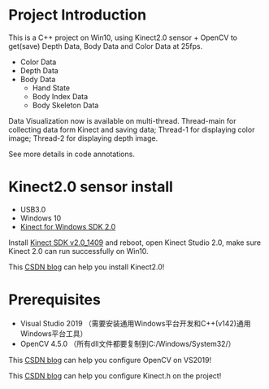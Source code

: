 # Project Introduction
This is a C++ project on Win10, using Kinect2.0 sensor + OpenCV to get(save) Depth Data, Body Data and Color Data at 25fps. 

- Color Data
- Depth Data
- Body Data
    - Hand State
    - Body Index Data
    - Body Skeleton Data
 
Data Visualization now is available on multi-thread. Thread-main for collecting data form Kinect and saving data; Thread-1 for displaying color image; Thread-2 for displaying depth image. 

See more details in code annotations.
# Kinect2.0 sensor install
- USB3.0
- Windows 10
- [Kinect for Windows SDK 2.0](https://www.microsoft.com/en-us/download/details.aspx?id=44561)

Install [Kinect SDK v2.0_1409](https://www.microsoft.com/en-us/download/details.aspx?id=44561) and reboot, open Kinect Studio 2.0, make sure Kinect 2.0 can run successfully on Win10.

This [CSDN blog](https://blog.csdn.net/qq_36433118/article/details/88613818) can help you install Kinect2.0!
# Prerequisites
- Visual Studio 2019 （需要安装通用Windows平台开发和C++(v142)通用Windows平台工具）
- OpenCV 4.5.0 （所有dll文件都要复制到C:/Windows/System32/）

This [CSDN blog](https://blog.csdn.net/bioinformatique/article/details/105655809) can help you configure OpenCV on VS2019!

This [CSDN blog](https://blog.csdn.net/renyhui/article/details/52150984) can help you configure Kinect.h on the project!
